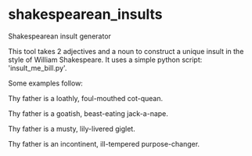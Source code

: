 # shakespearean_insults
Shakespearean insult generator

This tool takes 2 adjectives and a noun to construct
a unique insult in the style of William Shakespeare.
It uses a simple python script: 'insult_me_bill.py'.

Some examples follow:

Thy father is a loathly, foul-mouthed cot-quean.

Thy father is a goatish, beast-eating jack-a-nape.

Thy father is a musty, lily-livered giglet.

Thy father is an incontinent, ill-tempered purpose-changer.
